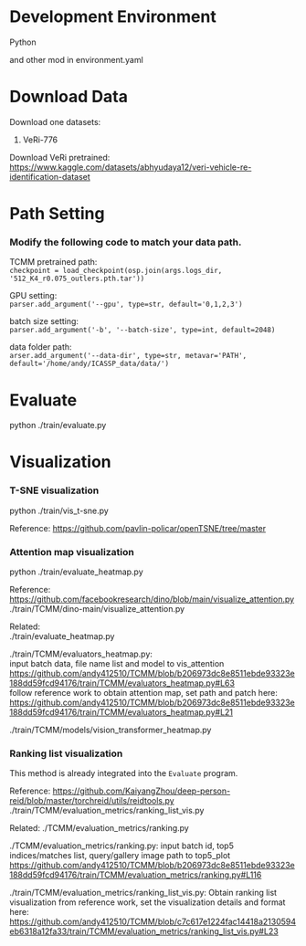 # Development Environment 
Python 

and other mod in environment.yaml
# Download Data
Download one datasets:  
1. VeRi-776
    
Download VeRi pretrained:  
https://www.kaggle.com/datasets/abhyudaya12/veri-vehicle-re-identification-dataset

# Path Setting 
### Modify the following code to match your data path.
TCMM pretrained path:  
`checkpoint = load_checkpoint(osp.join(args.logs_dir, '512_K4_r0.075_outlers.pth.tar'))`

GPU setting:  
`parser.add_argument('--gpu', type=str, default='0,1,2,3')`

batch size setting:  
`parser.add_argument('-b', '--batch-size', type=int, default=2048)`

data folder path:  
`arser.add_argument('--data-dir', type=str, metavar='PATH', default='/home/andy/ICASSP_data/data/')` 

# Evaluate
python ./train/evaluate.py

# Visualization
### T-SNE visualization
python ./train/vis_t-sne.py  

Reference: https://github.com/pavlin-policar/openTSNE/tree/master  

### Attention map visualization
python ./train/evaluate_heatmap.py  

Reference: https://github.com/facebookresearch/dino/blob/main/visualize_attention.py  
./train/TCMM/dino-main/visualize_attention.py  

Related:  
./train/evaluate_heatmap.py  

./train/TCMM/evaluators_heatmap.py:  
input batch data, file name list and model to vis_attention  
https://github.com/andy412510/TCMM/blob/b206973dc8e8511ebde93323e188dd59fcd94176/train/TCMM/evaluators_heatmap.py#L63  
follow reference work to obtain attention map, set path and patch here:  
https://github.com/andy412510/TCMM/blob/b206973dc8e8511ebde93323e188dd59fcd94176/train/TCMM/evaluators_heatmap.py#L21  

./train/TCMM/models/vision_transformer_heatmap.py  
### Ranking list visualization
This method is already integrated into the `Evaluate` program.

Reference: https://github.com/KaiyangZhou/deep-person-reid/blob/master/torchreid/utils/reidtools.py
./train/TCMM/evaluation_metrics/ranking_list_vis.py

Related:
./TCMM/evaluation_metrics/ranking.py

./TCMM/evaluation_metrics/ranking.py:
input batch id, top5 indices/matches list, query/gallery image path to top5_plot
https://github.com/andy412510/TCMM/blob/b206973dc8e8511ebde93323e188dd59fcd94176/train/TCMM/evaluation_metrics/ranking.py#L116

./train/TCMM/evaluation_metrics/ranking_list_vis.py:
Obtain ranking list visualization from reference work, set the visualization details and format here:
https://github.com/andy412510/TCMM/blob/c7c617e1224fac14418a2130594eb6318a12fa33/train/TCMM/evaluation_metrics/ranking_list_vis.py#L23
